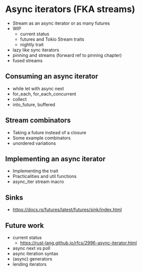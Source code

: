 # Async iterators (FKA streams)

- Stream as an async iterator or as many futures
- WIP
  - current status
  - futures and Tokio Stream traits
  - nightly trait
- lazy like sync iterators
- pinning and streams (forward ref to pinning chapter)
- fused streams

## Consuming an async iterator

- while let with async next
- for_each, for_each_concurrent
- collect
- into_future, buffered

## Stream combinators

- Taking a future instead of a closure
- Some example combinators
- unordered variations

## Implementing an async iterator

- Implementing the trait
- Practicalities and util functions
- async_iter stream macro

## Sinks

- https://docs.rs/futures/latest/futures/sink/index.html

## Future work

- current status
  - https://rust-lang.github.io/rfcs/2996-async-iterator.html
- async next vs poll
- async iteration syntax
- (async) generators
- lending iterators

